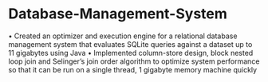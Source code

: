 # Database-Management-System
• Created an optimizer and execution engine for a relational database management system that evaluates SQLite queries against a dataset up to 11 gigabytes using Java
• Implemented column-store design, block nested loop join and Selinger’s join order algorithm to optimize system performance so that it can be run on a single thread, 1 gigabyte memory machine quickly
